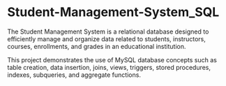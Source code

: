 # Student-Management-System_SQL

The Student Management System is a relational database designed to efficiently manage and organize data related to students, instructors, courses, enrollments, and grades in an educational institution.

This project demonstrates the use of MySQL database concepts such as table creation, data insertion, joins, views, triggers, stored procedures, indexes, subqueries, and aggregate functions.
